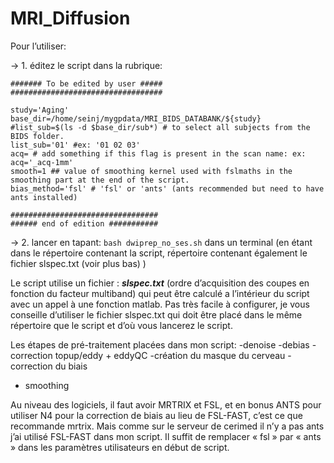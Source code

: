 # MRI_Diffusion

Pour l’utiliser: 

-> 1. éditez le script dans la rubrique: 

```
####### To be edited by user #####
##################################

study='Aging'
base_dir=/home/seinj/mygpdata/MRI_BIDS_DATABANK/${study}
#list_sub=$(ls -d $base_dir/sub*) # to select all subjects from the BIDS folder.
list_sub='01' #ex: '01 02 03'
acq= # add something if this flag is present in the scan name: ex: acq='_acq-1mm'
smooth=1 ## value of smoothing kernel used with fslmaths in the smoothing part at the end of the script.
bias_method='fsl' # 'fsl' or 'ants' (ants recommended but need to have ants installed)

#################################
###### end of edition ###########

```

-> 2. lancer en tapant: ``` bash dwiprep_no_ses.sh ``` dans un terminal (en étant dans le répertoire contenant la script, répertoire contenant également le fichier slspec.txt (voir plus bas) )

Le script utilise un fichier : ***slspec.txt*** (ordre d’acquisition des coupes en fonction du facteur multiband) qui peut être calculé a l’intérieur du script avec un appel à une fonction matlab. Pas très facile à configurer, je vous conseille d’utiliser le fichier slspec.txt qui doit être placé dans le même répertoire que le script et d’où vous lancerez le script.

Les étapes de pré-traitement placées dans mon script:
-denoise
-debias
-correction topup/eddy + eddyQC
-création du masque du cerveau
-correction du biais
- smoothing

Au niveau des logiciels, il faut avoir MRTRIX et FSL, et en bonus ANTS pour utiliser N4 pour la correction de biais au lieu de FSL-FAST, c’est ce que recommande mrtrix. Mais comme sur le serveur de cerimed il n’y a pas ants j’ai utilisé FSL-FAST dans mon script. Il suffit de remplacer « fsl »  par « ants »  dans les paramètres utilisateurs en début de script.